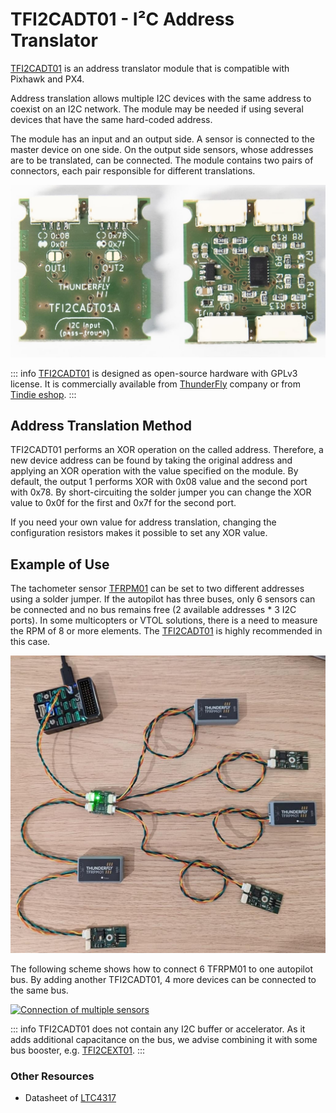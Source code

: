 # TFI2CADT01 - I²C Address Translator

[TFI2CADT01](https://github.com/ThunderFly-aerospace/TFI2CADT01) is an address translator module that is compatible with Pixhawk and PX4.

Address translation allows multiple I2C devices with the same address to coexist on an I2C network.
The module may be needed if using several devices that have the same hard-coded address.

The module has an input and an output side.
A sensor is connected to the master device on one side.
On the output side sensors, whose addresses are to be translated, can be connected.
The module contains two pairs of connectors, each pair responsible for different translations.

![TFI2CADT - i2c address translator](../../assets/peripherals/i2c_tfi2cadt/tfi2cadt01a_both_sides.jpg)

::: info
[TFI2CADT01](https://github.com/ThunderFly-aerospace/TFI2CADT01) is designed as open-source hardware with GPLv3 license.
It is commercially available from [ThunderFly](https://www.thunderfly.cz/) company or from [Tindie eshop](https://www.tindie.com/products/thunderfly/tfi2cadt01-i2c-address-translator/).
:::

## Address Translation Method

TFI2CADT01 performs an XOR operation on the called address.
Therefore, a new device address can be found by taking the original address and applying an XOR operation with the value specified on the module.
By default, the output 1 performs XOR with 0x08 value and the second port with 0x78.
By short-circuiting the solder jumper you can change the XOR value to 0x0f for the first and 0x7f for the second port.

If you need your own value for address translation, changing the configuration resistors makes it possible to set any XOR value.

## Example of Use

The tachometer sensor [TFRPM01](../sensor/thunderfly_tachometer.md) can be set to two different addresses using a solder jumper.
If the autopilot has three buses, only 6 sensors can be connected and no bus remains free (2 available addresses * 3 I2C ports).
In some multicopters or VTOL solutions, there is a need to measure the RPM of 8 or more elements.
The [TFI2CADT01](https://www.tindie.com/products/thunderfly/tfi2cadt01-i2c-address-translator/) is highly recommended in this case.

![Multiple sensors](../../assets/peripherals/i2c_tfi2cadt/tfi2cadt01_multi_tfrpm01.jpg)

The following scheme shows how to connect 6 TFRPM01 to one autopilot bus.
By adding another TFI2CADT01, 4 more devices can be connected to the same bus.

[![Connection of multiple sensors](https://mermaid.ink/img/pako:eNptkd9rwjAQx_-VcE8dtJB2ukEfBLEWfJCJy8CHvgRznQH7gzSBDfF_33VZB2oCyf3I576XcBc4dgohh08j-xMTRdUyWuX2I6LNErY7zJh0tuv1ubNP_7csSRZsudlHS22GHlGxAduhM3fEfrdNI1GS4emK8a85fwSyGyC9A0S5yVbrg_DZKfLtCxH9JsjhaU7VvI7pfK3_NCg_NXmO3pwl5uYt9D0yAXoWoFNP4yM9H-kspJ0FtF8CdObpURtiaNA0UisaymWsrsCesMEKcnIV1tKdbQVVeyXU9UpaXCttOwO5NQ5jGKf1_t0ep9gzhZY04sYnrz9BI4mU)](https://mermaid-js.github.io/mermaid-live-editor/edit#pako:eNptkd9rwjAQx_-VcE8dtJB2ukEfBLEWfJCJy8CHvgRznQH7gzSBDfF_33VZB2oCyf3I576XcBc4dgohh08j-xMTRdUyWuX2I6LNErY7zJh0tuv1ubNP_7csSRZsudlHS22GHlGxAduhM3fEfrdNI1GS4emK8a85fwSyGyC9A0S5yVbrg_DZKfLtCxH9JsjhaU7VvI7pfK3_NCg_NXmO3pwl5uYt9D0yAXoWoFNP4yM9H-kspJ0FtF8CdObpURtiaNA0UisaymWsrsCesMEKcnIV1tKdbQVVeyXU9UpaXCttOwO5NQ5jGKf1_t0ep9gzhZY04sYnrz9BI4mU)


<!-- original mermaid graph
graph TD
    FMU(FMU - PX4 autopilot)
    FMU -- > AIR(Airspeed sensor)
    FMU -- > RPM1(TFRPM01C 0x50)
    FMU -- > RPM2(TFRPM01C 0x51)
    FMU -- > TFI2CEXT
    TFI2CEXT -- > ADT(TFI2CADT01: 0x0f, 0x7f)
    ADT -- > RPM3(Out1: TFRPM01C 0x50 - 0x5f)
    ADT -- > RPM4(Out1: TFRPM01C 0x51 - 0x5e)
    ADT -- > RPM5(Out2: TFRPM01C 0x50 - 0x2f)
    ADT -- > RPM6(Out2: TFRPM01C 0x52 - 0x2e)
-->


::: info
TFI2CADT01 does not contain any I2C buffer or accelerator.
As it adds additional capacitance on the bus, we advise combining it with some bus booster, e.g. [TFI2CEXT01](https://github.com/ThunderFly-aerospace/TFI2CEXT01).
:::

### Other Resources

* Datasheet of [LTC4317](https://www.analog.com/media/en/technical-documentation/data-sheets/4317fa.pdf)
